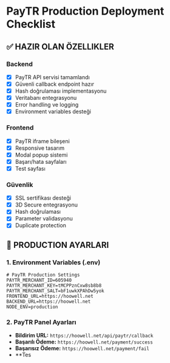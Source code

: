 # PayTR Production Deployment Checklist

## ✅ HAZIR OLAN ÖZELLIKLER

### Backend
- [x] PayTR API servisi tamamlandı
- [x] Güvenli callback endpoint hazır
- [x] Hash doğrulaması implementasyonu
- [x] Veritabanı entegrasyonu
- [x] Error handling ve logging
- [x] Environment variables desteği

### Frontend
- [x] PayTR iframe bileşeni
- [x] Responsive tasarım
- [x] Modal popup sistemi
- [x] Başarı/hata sayfaları
- [x] Test sayfası

### Güvenlik
- [x] SSL sertifikası desteği
- [x] 3D Secure entegrasyonu
- [x] Hash doğrulaması
- [x] Parameter validasyonu
- [x] Duplicate protection

## 🔧 PRODUCTION AYARLARI

### 1. Environment Variables (.env)
```env
# PayTR Production Settings
PAYTR_MERCHANT_ID=605940
PAYTR_MERCHANT_KEY=tMCPPznCxw8sb8b8
PAYTR_MERCHANT_SALT=bF1uwkXPAhDw5yok
FRONTEND_URL=https://hoowell.net
BACKEND_URL=https://hoowell.net
NODE_ENV=production
```

### 2. PayTR Panel Ayarları
- **Bildirim URL:** `https://hoowell.net/api/paytr/callback`
- **Başarılı Ödeme:** `https://hoowell.net/payment/success`
- **Başarısız Ödeme:** `https://hoowell.net/payment/fail`
- **Tes
